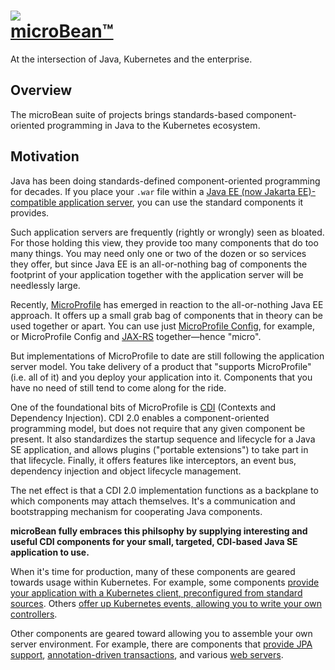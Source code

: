 # <a href="http://microbean.org/"><img src="https://avatars0.githubusercontent.com/u/25515632?s=100&v=4"/><br/>microBean™</a>

At the intersection of Java, Kubernetes and the enterprise.

## Overview

The microBean suite of projects brings standards-based
component-oriented programming in Java to the Kubernetes ecosystem.

## Motivation

Java has been doing standards-defined component-oriented programming
for decades.  If you place your `.war` file within a [Java EE (now
Jakarta EE)-compatible application server](https://jakarta.ee/), you
can use the standard components it provides.

Such application servers are frequently (rightly or wrongly) seen as
bloated.  For those holding this view, they provide too many
components that do too many things.  You may need only one or two of
the dozen or so services they offer, but since Java EE is an
all-or-nothing bag of components the footprint of your application
together with the application server will be needlessly large.

Recently, [MicroProfile](https://microprofile.io/) has emerged in
reaction to the all-or-nothing Java EE approach.  It offers up a small
grab bag of components that in theory can be used together or apart.
You can use just [MicroProfile
Config](https://microprofile.io/project/eclipse/microprofile-config),
for example, or MicroProfile Config and
[JAX-RS](https://projects.eclipse.org/projects/ee4j.jaxrs)
together&mdash;hence "micro".

But implementations of MicroProfile to date are still following the
application server model.  You take delivery of a product that
"supports MicroProfile" (i.e. all of it) and you deploy your
application into it.  Components that you have no need of still tend
to come along for the ride.

One of the foundational bits of MicroProfile is
[CDI](http://cdi-spec.org/) (Contexts and Dependency Injection).  CDI
2.0 enables a component-oriented programming model, but does not
require that any given component be present.  It also standardizes the
startup sequence and lifecycle for a Java SE application, and allows
plugins ("portable extensions") to take part in that lifecycle.
Finally, it offers features like interceptors, an event bus,
dependency injection and object lifecycle management.

The net effect is that a CDI 2.0 implementation functions as a
backplane to which components may attach themselves.  It's a
communication and bootstrapping mechanism for cooperating Java
components.

**microBean fully embraces this philsophy by supplying interesting and
useful CDI components for your small, targeted, CDI-based Java SE
application to use.**

When it's time for production, many of these components are geared
towards usage within Kubernetes.  For example, some components
[provide your application with a Kubernetes client, preconfigured from
standard
sources](https://github.com/microbean/microbean-kubernetes-client-cdi).
Others [offer up Kubernetes events, allowing you to write your own
controllers](https://github.com/microbean/microbean-kubernetes-controller-cdi).

Other components are geared toward allowing you to assemble your own
server environment.  For example, there are components that [provide
JPA support](https://github.com/microbean/microbean-jpa-weld-se),
[annotation-driven
transactions](https://github.com/microbean/microbean-narayana-jta-cdi),
and various [web
servers](https://github.com/microbean/microbean-helidon-webserver-cdi).
